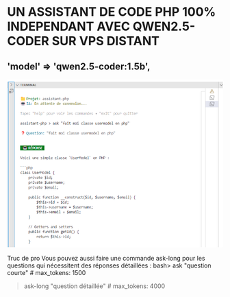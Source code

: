# UN ASSISTANT DE CODE PHP 100% INDEPENDANT AVEC QWEN2.5-CODER SUR VPS DISTANT

## 'model' => 'qwen2.5-coder:1.5b',

![UN ASSISTANT DE CODE PHP 100% INDEPENDANT](./readme_img.png)


Truc de pro
Vous pouvez aussi faire une commande ask-long pour les questions qui nécessitent des réponses détaillées :
bash> ask "question courte"      # max_tokens: 1500
> ask-long "question détaillée"  # max_tokens: 4000